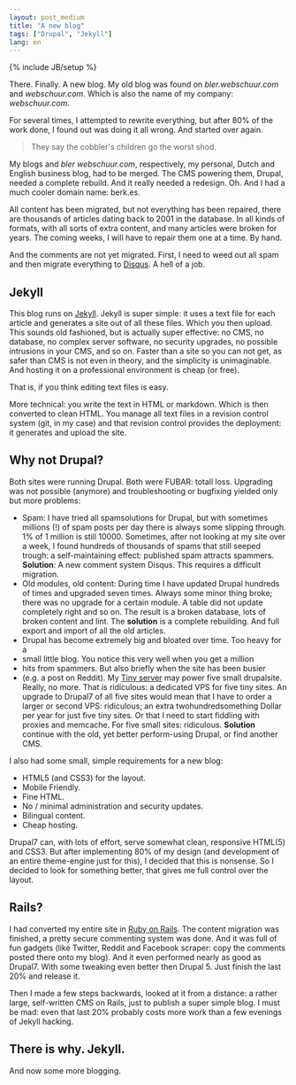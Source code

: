 ```yaml
---
layout: post_medium
title: "A new blog"
tags: ["Drupal", "Jekyll"]
lang: en
---
```

{% include JB/setup %}

There. Finally. A new blog. My old blog was found on
_bler.webschuur.com_ and _webschuur.com_. Which is also the name of my
company: _webschuur.com_.

For several times, I attempted to rewrite everything, but after 80% of the
work done, I found out was doing it all wrong. And started over again.

> They say the cobbler's children go the worst shod.

My blogs and _bler_ _webschuur.com_, respectively, my personal,
Dutch and English business blog, had to be merged. The CMS powering
them, Drupal, needed a complete rebuild. And it really needed a redesign. Oh. And I had a much cooler domain name: berk.es.

All content has been migrated, but not everything has been repaired, there
are thousands of articles dating back to 2001 in the database. In
all kinds of formats, with all sorts of extra content, and many articles
were broken for years. The coming weeks, I will have to repair them one
at a time. By hand. 

And the comments are not yet migrated. First, I need to weed out all
spam and then migrate everything to
[Disqus](https://disqus.com/admin/moderate/). A hell of a job.

## Jekyll

This blog runs on [Jekyll](http://jekyllrb.com/). Jekyll is
super simple: it uses a text file for each article and generates
a site out of all these files. Which you then upload. This sounds old fashioned,
but is actually super effective: no CMS, no database, no complex
server software, no security upgrades, no possible intrusions in your CMS,
and so on. Faster than a site so you can not get, as safer than
CMS is not even in theory, and the simplicity is unimaginable. And
hosting it on a professional environment is cheap (or free).

That is, if you think editing text files is easy.

More technical: you write the text in HTML or markdown. Which is
then converted to clean HTML. You manage all text files in a
revision control system (git, in my case) and that revision control
 provides the deployment: it generates and upload the site.

## Why not Drupal?
Both sites were running Drupal. Both were FUBAR: totall loss.
Upgrading was not possible (anymore) and troubleshooting or bugfixing
yielded only but more problems:

* Spam: I have tried all spamsolutions for Drupal, but with
  sometimes millions (!) of spam posts per day there is always some
slipping through. 1% of 1 million is still 10000. Sometimes, after not
looking at my site over a week, I found hundreds of thousands of spams
that still seeped trough: a self-maintaining effect: published spam attracts spammers.
  **Solution**: A new comment system Disqus. This requires a
difficult migration.
* Old modules, old content: During time I have updated Drupal 
  hundreds of times and upgraded seven times. Always some minor thing
broke; there was no upgrade for a certain module. A table did not update
completely right and so on. The
result is a broken database, lots of broken content and lint. The **solution** is a complete rebuilding. And
full export and import of all the old articles.
* Drupal has become extremely big and bloated over time. Too heavy for a
 * small little blog. You notice this very well when you get a million
 * hits from spammers. But also briefly when the site has been busier
 * (e.g. a post on Reddit). My
[Tiny server](https://www.linode.com/) may power five small drupalsite.
Really, no more. That is ridiculous: a dedicated VPS for five tiny
sites. An upgrade to Drupal7 of all five sites would mean that I have to
order a larger or second VPS: ridiculous; an extra twohundredsomething
Dollar per year for just five tiny sites. Or that I need to start
fiddling with proxies and memcache. For five small sites: ridiculous.
  **Solution** continue with the old, yet better perform-using Drupal,
or find another CMS.

I also had some small, simple requirements for a new blog:

* HTML5 (and CSS3) for the layout.
* Mobile Friendly.
* Fine HTML.
* No / minimal administration and security updates.
* Bilingual content.
* Cheap hosting.

Drupal7 can, with lots of effort, serve somewhat clean, responsive
HTML(5) and CSS3. But after implementing 80% of my design (and
development of an entire theme-engine just for this), I decided that this
is nonsense. So I decided to look for something better, that gives me
full control over the layout.

## Rails?
I had converted my entire site in [Ruby on Rails](http://rubyonrails.org/).
The content migration was finished, a pretty secure commenting system
was done. And it was full of fun gadgets (like Twitter, Reddit and
Facebook scraper: copy the comments posted there onto my blog). And it
even performed nearly as good as Drupal7. With some tweaking even better
then Drupal 5. Just finish the last 20% and release it.

Then I made a few steps backwards, looked at it from a distance: a rather
large, self-written CMS on Rails, just to publish a super simple blog. I
must be mad: even that last 20% probably costs more work than a few
evenings of Jekyll hacking.

## There is why. Jekyll.
And now some more blogging.
